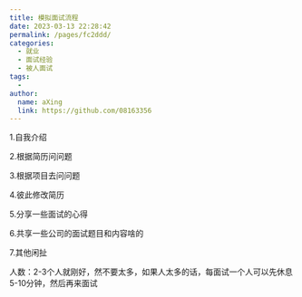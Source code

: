 ```yaml
---
title: 模拟面试流程
date: 2023-03-13 22:28:42
permalink: /pages/fc2ddd/
categories:
  - 就业
  - 面试经验
  - 被人面试
tags:
  - 
author: 
  name: aXing
  link: https://github.com/08163356
---
```

1.自我介绍

2.根据简历问问题

3.根据项目去问问题

4.彼此修改简历

5.分享一些面试的心得

6.共享一些公司的面试题目和内容啥的

7.其他闲扯



人数：2-3个人就刚好，然不要太多，如果人太多的话，每面试一个人可以先休息5-10分钟，然后再来面试